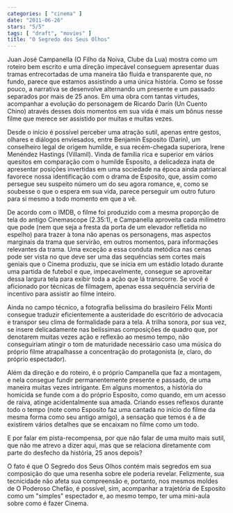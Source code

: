 ```yaml
---
categories: [ "cinema" ]
date: "2011-06-26"
stars: "5/5"
tags: [ "draft", "movies" ]
title: "O Segredo dos Seus Olhos"
---
```

Juan José Campanella (O Filho da Noiva, Clube da Lua) mostra como um
roteiro bem escrito e uma direção impecável conseguem apresentar duas
tramas entrecortadas de uma maneira tão fluida e transparente que,
no fundo, parece que estamos assistindo a uma única história. Como
se fosse pouco, a narrativa se desenvolve alternando um presente e um
passado separados por mais de 25 anos. Em uma obra com tantas virtudes,
acompanhar a evolução do personagem de Ricardo Darín (Un Cuento Chino)
através desses dois momentos em sua vida é mais um bônus nesse filme
que merece ser assistido por muitas e muitas vezes.

Desde o início é possível perceber uma atração sutil, apenas entre
gestos, olhares e diálogos enviesados, entre Benjamín Esposito (Darín),
um conselheiro legal de origem humilde, e sua recém-chegada superiora,
Irene Menéndez Hastings (Villamil). Vinda de família rica e superior
em vários quesitos em comparação com o humilde Esposito, a delicadeza
inata de apresentar posições invertidas em uma sociedade na época
ainda patriarcal favorece nossa identificação com o drama de Esposito,
que, assim como persegue seu suspeito número um do seu agora romance,
e, como se soubesse o que o espera em sua vida, parece perseguir um
outro futuro para si mesmo a todo momento em que a vê.

De acordo com o IMDB, o filme foi produzido com a mesma proporção
de tela do antigo Cinemascope (2.35:1), e Campanella aproveita cada
milímetro que pode (nem que seja a fresta da porta de um elevador
refletida no espelho) para trazer à tona não apenas os personagens,
mas aspectos marginais da trama que servirão, em outros momentos,
para informações relevantes da trama. Uma exceção a essa conduta
metódica nas cenas pode ser vista no que deve ser uma das sequências
sem cortes mais geniais que o Cinema produziu, que se inicia em um
estádio lotado durante uma partida de futebol e que, impecavelmente,
consegue se aproveitar dessa largura tela para exibir toda a ação que
lá transcorre. Se você é aficionado por técnicas de filmagem, apenas
essa sequência serviria de incentivo para assistir ao filme inteiro.

Ainda no campo técnico, a fotografia belíssima do brasileiro Félix
Monti consegue traduzir eficientemente a austeridade do escritório
de advocacia e transpor seu clima de formalidade para a tela. A trilha
sonora, por sua vez, se insere delicadamente nas belíssimas composições
de quadro que, por denotarem muitas vezes ação e reflexão ao mesmo
tempo, não conseguiriam atingir o tom de maturidade necessário caso uma
música do próprio filme atrapalhasse a concentração do protagonista
(e, claro, do próprio espectador).

Além da direção e do roteiro, é o próprio Campanella que faz a
montagem, e nela consegue fundir permanentemente presente e passado,
de uma maneira muitas vezes intrigante. Em alguns momentos, a história
do homicida se funde com a do próprio Esposito, como quando, em um
acesso de raiva, atinge acidentalmente sua amada. Criando esses reflexos
durante todo o tempo (note como Esposito faz uma cantada no início do
filme da mesma forma como seu antigo amigo), a sensação que temos é
a de existirem vários detalhes que se encaixam no filme como um todo.

E por falar em pista-recompensa, por que não falar de uma muito mais
sutil, que não me atrevo a dizer aqui, mas que se relaciona diretamente
com parte do desfecho da história, 25 anos depois?

O fato é que O Segredo dos Seus Olhos contém mais segredos em sua
composição do que uma resenha sobre ele poderia revelar. Felizmente,
sua tecnicidade não afeta sua compreensão e, portanto, nos mesmos
moldes de O Poderoso Chefão, é possível, sim, acompanhar a trajetória
de Esposito como um "simples" espectador e, ao mesmo tempo, ter uma
mini-aula sobre como é fazer Cinema.

